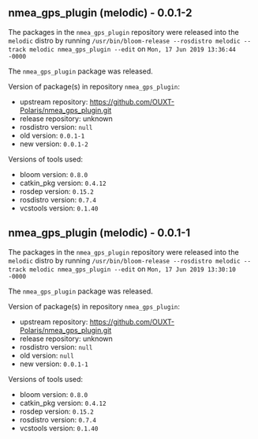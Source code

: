 ## nmea_gps_plugin (melodic) - 0.0.1-2

The packages in the `nmea_gps_plugin` repository were released into the `melodic` distro by running `/usr/bin/bloom-release --rosdistro melodic --track melodic nmea_gps_plugin --edit` on `Mon, 17 Jun 2019 13:36:44 -0000`

The `nmea_gps_plugin` package was released.

Version of package(s) in repository `nmea_gps_plugin`:

- upstream repository: https://github.com/OUXT-Polaris/nmea_gps_plugin.git
- release repository: unknown
- rosdistro version: `null`
- old version: `0.0.1-1`
- new version: `0.0.1-2`

Versions of tools used:

- bloom version: `0.8.0`
- catkin_pkg version: `0.4.12`
- rosdep version: `0.15.2`
- rosdistro version: `0.7.4`
- vcstools version: `0.1.40`


## nmea_gps_plugin (melodic) - 0.0.1-1

The packages in the `nmea_gps_plugin` repository were released into the `melodic` distro by running `/usr/bin/bloom-release --rosdistro melodic --track melodic nmea_gps_plugin --edit` on `Mon, 17 Jun 2019 13:30:10 -0000`

The `nmea_gps_plugin` package was released.

Version of package(s) in repository `nmea_gps_plugin`:

- upstream repository: https://github.com/OUXT-Polaris/nmea_gps_plugin.git
- release repository: unknown
- rosdistro version: `null`
- old version: `null`
- new version: `0.0.1-1`

Versions of tools used:

- bloom version: `0.8.0`
- catkin_pkg version: `0.4.12`
- rosdep version: `0.15.2`
- rosdistro version: `0.7.4`
- vcstools version: `0.1.40`


